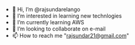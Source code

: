 - 👋 Hi, I’m @rajsundarelango
- 👀 I’m interested in learning new technlogies
- 🌱 I’m currently learning AWS
- 💞️ I’m looking to collaborate on e-mail
- 📫 How to reach me "rajsundar21@gmail.com"

<!---
rajsundarelango/rajsundarelango is a ✨ special ✨ repository because its `README.md` (this file) appears on your GitHub profile.
You can click the Preview link to take a look at your changes.
--->
